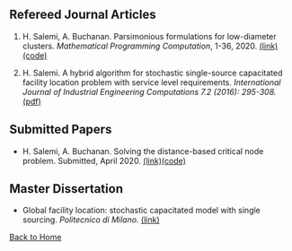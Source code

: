 ## Refereed Journal Articles

1. H. Salemi, A. Buchanan. Parsimonious formulations for low-diameter clusters. *Mathematical Programming Computation*, 1-36, 2020. [(link)](https://link.springer.com/article/10.1007/s12532-020-00175-6)[(code)](https://github.com/halisalemi/ParsimoniousKClub)

2. H. Salemi. A hybrid algorithm for stochastic single-source capacitated facility location problem
with service level requirements. *International Journal of Industrial Engineering Computations 7.2
(2016): 295-308.* [(pdf)](http://m.growingscience.com/ijiec/Vol7/IJIEC_2015_37.pdf)

## Submitted Papers

- H. Salemi, A. Buchanan. Solving the distance-based critical node problem. Submitted, April 2020. [(link)](http://www.optimization-online.org/DB_FILE/2020/04/7751.pdf)[(code)](https://github.com/halisalemi/DCNP)


## Master Dissertation 

- Global facility location: stochastic capacitated model with single sourcing. *Politecnico di Milano.* [(link)](https://www.politesi.polimi.it/handle/10589/108091)

[Back to Home](./README.md)
